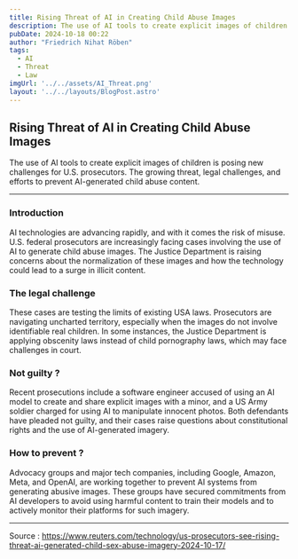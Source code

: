 ```yaml
---
title: Rising Threat of AI in Creating Child Abuse Images
description: The use of AI tools to create explicit images of children is posing new challenges for U.S. prosecutors. The growing threat, legal challenges, and efforts to prevent AI-generated child abuse content.
pubDate: 2024-10-18 00:22
author: "Friedrich Nihat Röben"
tags:
  - AI
  - Threat
  - Law
imgUrl: '../../assets/AI_Threat.png'
layout: '../../layouts/BlogPost.astro'
---
```


## Rising Threat of AI in Creating Child Abuse Images

The use of AI tools to create explicit images of children is posing new challenges for U.S. prosecutors. The growing threat, legal challenges, and efforts to prevent AI-generated child abuse content.

---

### Introduction

AI technologies are advancing rapidly, and with it comes the risk of misuse. U.S. federal prosecutors are increasingly facing cases involving the use of AI to generate child abuse images. The Justice Department is raising concerns about the normalization of these images and how the technology could lead to a surge in illicit content.

### The legal challenge

These cases are testing the limits of existing USA laws. Prosecutors are navigating uncharted territory, especially when the images do not involve identifiable real children. In some instances, the Justice Department is applying obscenity laws instead of child pornography laws, which may face challenges in court.


### Not guilty ?

Recent prosecutions include a software engineer accused of using an AI model to create and share explicit images with a minor, and a US Army soldier charged for using AI to manipulate innocent photos. Both defendants have pleaded not guilty, and their cases raise questions about constitutional rights and the use of AI-generated imagery.


### How to prevent ?

Advocacy groups and major tech companies, including Google, Amazon, Meta, and OpenAI, are working together to prevent AI systems from generating abusive images. These groups have secured commitments from AI developers to avoid using harmful content to train their models and to actively monitor their platforms for such imagery.


---

Source : https://www.reuters.com/technology/us-prosecutors-see-rising-threat-ai-generated-child-sex-abuse-imagery-2024-10-17/